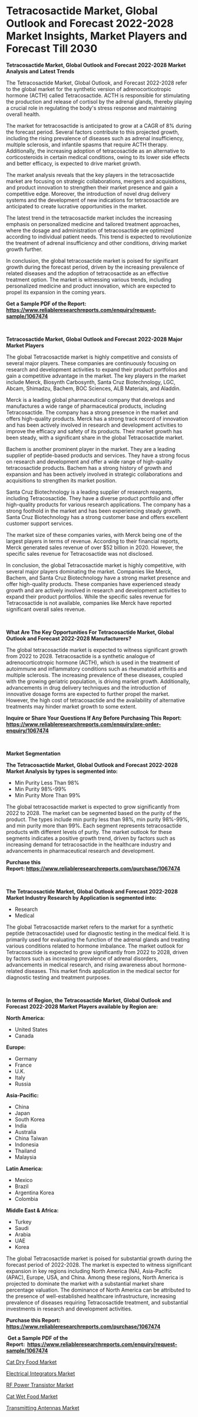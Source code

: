 <p><h1>Tetracosactide Market, Global Outlook and Forecast 2022-2028 Market Insights, Market Players and Forecast Till 2030</h1></p><p><strong>Tetracosactide Market, Global Outlook and Forecast 2022-2028 Market Analysis and Latest Trends</strong></p>
<p><p>The Tetracosactide Market, Global Outlook, and Forecast 2022-2028 refer to the global market for the synthetic version of adrenocorticotropic hormone (ACTH) called Tetracosactide. ACTH is responsible for stimulating the production and release of cortisol by the adrenal glands, thereby playing a crucial role in regulating the body's stress response and maintaining overall health.</p><p>The market for tetracosactide is anticipated to grow at a CAGR of 8% during the forecast period. Several factors contribute to this projected growth, including the rising prevalence of diseases such as adrenal insufficiency, multiple sclerosis, and infantile spasms that require ACTH therapy. Additionally, the increasing adoption of tetracosactide as an alternative to corticosteroids in certain medical conditions, owing to its lower side effects and better efficacy, is expected to drive market growth.</p><p>The market analysis reveals that the key players in the tetracosactide market are focusing on strategic collaborations, mergers and acquisitions, and product innovation to strengthen their market presence and gain a competitive edge. Moreover, the introduction of novel drug delivery systems and the development of new indications for tetracosactide are anticipated to create lucrative opportunities in the market.</p><p>The latest trend in the tetracosactide market includes the increasing emphasis on personalized medicine and tailored treatment approaches, where the dosage and administration of tetracosactide are optimized according to individual patient needs. This trend is expected to revolutionize the treatment of adrenal insufficiency and other conditions, driving market growth further.</p><p>In conclusion, the global tetracosactide market is poised for significant growth during the forecast period, driven by the increasing prevalence of related diseases and the adoption of tetracosactide as an effective treatment option. The market is witnessing various trends, including personalized medicine and product innovation, which are expected to propel its expansion in the coming years.</p></p>
<p><strong>Get a Sample PDF of the Report:&nbsp; <a href="https://www.reliableresearchreports.com/enquiry/request-sample/1067474">https://www.reliableresearchreports.com/enquiry/request-sample/1067474</a></strong></p>
<p>&nbsp;</p>
<p><strong>Tetracosactide Market, Global Outlook and Forecast 2022-2028 Major Market Players</strong></p>
<p><p>The global Tetracosactide market is highly competitive and consists of several major players. These companies are continuously focusing on research and development activities to expand their product portfolios and gain a competitive advantage in the market. The key players in the market include Merck, Biosynth Carbosynth, Santa Cruz Biotechnology, LGC, Abcam, Shimadzu, Bachem, BOC Sciences, ALB Materials, and Aladdin.</p><p>Merck is a leading global pharmaceutical company that develops and manufactures a wide range of pharmaceutical products, including Tetracosactide. The company has a strong presence in the market and offers high-quality products. Merck has a strong track record of innovation and has been actively involved in research and development activities to improve the efficacy and safety of its products. Their market growth has been steady, with a significant share in the global Tetracosactide market.</p><p>Bachem is another prominent player in the market. They are a leading supplier of peptide-based products and services. They have a strong focus on research and development and offer a wide range of high-quality tetracosactide products. Bachem has a strong history of growth and expansion and has been actively involved in strategic collaborations and acquisitions to strengthen its market position.</p><p>Santa Cruz Biotechnology is a leading supplier of research reagents, including Tetracosactide. They have a diverse product portfolio and offer high-quality products for various research applications. The company has a strong foothold in the market and has been experiencing steady growth. Santa Cruz Biotechnology has a strong customer base and offers excellent customer support services.</p><p>The market size of these companies varies, with Merck being one of the largest players in terms of revenue. According to their financial reports, Merck generated sales revenue of over $52 billion in 2020. However, the specific sales revenue for Tetracosactide was not disclosed.</p><p>In conclusion, the global Tetracosactide market is highly competitive, with several major players dominating the market. Companies like Merck, Bachem, and Santa Cruz Biotechnology have a strong market presence and offer high-quality products. These companies have experienced steady growth and are actively involved in research and development activities to expand their product portfolios. While the specific sales revenue for Tetracosactide is not available, companies like Merck have reported significant overall sales revenue.</p></p>
<p>&nbsp;</p>
<p><strong>What Are The Key Opportunities For Tetracosactide Market, Global Outlook and Forecast 2022-2028 Manufacturers?</strong></p>
<p><p>The global tetracosactide market is expected to witness significant growth from 2022 to 2028. Tetracosactide is a synthetic analogue of adrenocorticotropic hormone (ACTH), which is used in the treatment of autoimmune and inflammatory conditions such as rheumatoid arthritis and multiple sclerosis. The increasing prevalence of these diseases, coupled with the growing geriatric population, is driving market growth. Additionally, advancements in drug delivery techniques and the introduction of innovative dosage forms are expected to further propel the market. However, the high cost of tetracosactide and the availability of alternative treatments may hinder market growth to some extent.</p></p>
<p><strong>Inquire or Share Your Questions If Any Before Purchasing This Report: <a href="https://www.reliableresearchreports.com/enquiry/pre-order-enquiry/1067474">https://www.reliableresearchreports.com/enquiry/pre-order-enquiry/1067474</a></strong></p>
<p>&nbsp;</p>
<p><strong>Market Segmentation</strong></p>
<p><strong>The Tetracosactide Market, Global Outlook and Forecast 2022-2028 Market Analysis by types is segmented into:</strong></p>
<p><ul><li>Min Purity Less Than 98%</li><li>Min Purity 98%-99%</li><li>Min Purity More Than 99%</li></ul></p>
<p><p>The global tetracosactide market is expected to grow significantly from 2022 to 2028. The market can be segmented based on the purity of the product. The types include min purity less than 98%, min purity 98%-99%, and min purity more than 99%. Each segment represents tetracosactide products with different levels of purity. The market outlook for these segments indicates a positive growth trend, driven by factors such as increasing demand for tetracosactide in the healthcare industry and advancements in pharmaceutical research and development.</p></p>
<p><strong>Purchase this Report:&nbsp;<a href="https://www.reliableresearchreports.com/purchase/1067474">https://www.reliableresearchreports.com/purchase/1067474</a></strong></p>
<p>&nbsp;</p>
<p><strong>The Tetracosactide Market, Global Outlook and Forecast 2022-2028 Market Industry Research by Application is segmented into:</strong></p>
<p><ul><li>Research</li><li>Medical</li></ul></p>
<p><p>The global Tetracosactide market refers to the market for a synthetic peptide (tetracosactide) used for diagnostic testing in the medical field. It is primarily used for evaluating the function of the adrenal glands and treating various conditions related to hormone imbalance. The market outlook for Tetracosactide is expected to grow significantly from 2022 to 2028, driven by factors such as increasing prevalence of adrenal disorders, advancements in medical research, and rising awareness about hormone-related diseases. This market finds application in the medical sector for diagnostic testing and treatment purposes.</p></p>
<p>&nbsp;</p>
<p><strong>In terms of Region, the Tetracosactide Market, Global Outlook and Forecast 2022-2028 Market Players available by Region are:</strong></p>
<p>
    <p> <strong> North America: </strong>
        <ul>
            <li>United States</li>
            <li>Canada</li>
        </ul>
        </p> 
    <p> <strong> Europe: </strong>
        <ul>
            <li>Germany</li>
            <li>France</li>
            <li>U.K.</li>
            <li>Italy</li>
            <li>Russia</li>
        </ul>
        </p> 
    <p> <strong> Asia-Pacific: </strong>
        <ul>
            <li>China</li>
            <li>Japan</li>
            <li>South Korea</li>
            <li>India</li>
            <li>Australia</li>
            <li>China Taiwan</li>
            <li>Indonesia</li>
            <li>Thailand</li>
            <li>Malaysia</li>
        </ul>
        </p> 
    <p> <strong> Latin America: </strong>
        <ul>
            <li>Mexico</li>
            <li>Brazil</li>
            <li>Argentina Korea</li>
            <li>Colombia</li>
        </ul>
        </p> 
    <p> <strong> Middle East & Africa: </strong>
        <ul>
            <li>Turkey</li>
            <li>Saudi</li>
            <li>Arabia</li>
            <li>UAE</li>
            <li>Korea</li>
        </ul>
    </p>
    </p>
<p><p>The global Tetracosactide market is poised for substantial growth during the forecast period of 2022-2028. The market is expected to witness significant expansion in key regions including North America (NA), Asia-Pacific (APAC), Europe, USA, and China. Among these regions, North America is projected to dominate the market with a substantial market share percentage valuation. The dominance of North America can be attributed to the presence of well-established healthcare infrastructure, increasing prevalence of diseases requiring Tetracosactide treatment, and substantial investments in research and development activities.</p></p>
<p><strong>Purchase this Report: <a href="https://www.reliableresearchreports.com/purchase/1067474">https://www.reliableresearchreports.com/purchase/1067474</a></strong></p>
<p>&nbsp;<strong>Get a Sample PDF of the Report:&nbsp;&nbsp;<a href="https://www.reliableresearchreports.com/enquiry/request-sample/1067474">https://www.reliableresearchreports.com/enquiry/request-sample/1067474</a></strong></p>
<p><strong></strong></p>
<p><p><a href="https://medium.com/@kcekkboop72786/cat-dry-food-market-size-growth-forecast-2023-2030-e8a473f51c80">Cat Dry Food Market</a></p><p><a href="https://www.linkedin.com/pulse/electrical-integrators-market-research-report-unlocks-rzxue/">Electrical Integrators Market</a></p><p><a href="https://www.reportprime.com/rf-power-transistor-r5626">RF Power Transistor Market</a></p><p><a href="https://medium.com/@catherinemartinez15/cat-wet-food-market-size-growth-forecast-2023-2030-f690cf53c003">Cat Wet Food Market</a></p><p><a href="https://www.reportprime.com/transmitting-antennas-r5622">Transmitting Antennas Market</a></p></p>